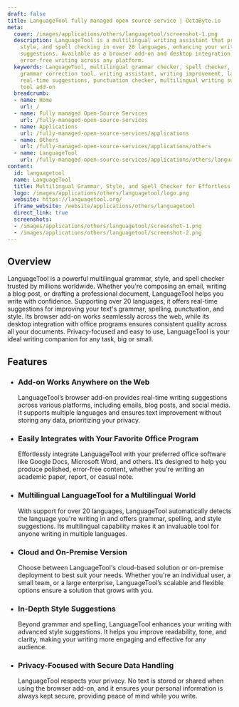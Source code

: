 ```yaml
---
draft: false
title: LanguageTool fully managed open source service | OctaByte.io
meta:
  cover: /images/applications/others/languagetool/screenshot-1.png
  description: LanguageTool is a multilingual writing assistant that provides grammar,
    style, and spell checking in over 20 languages, enhancing your writing with real-time
    suggestions. Available as a browser add-on and desktop integration, it ensures
    error-free writing across any platform.
  keywords: LanguageTool, multilingual grammar checker, spell checker, style checker,
    grammar correction tool, writing assistant, writing improvement, language tool,
    real-time suggestions, punctuation checker, multilingual writing support, language
    tool add-on
  breadcrumb:
  - name: Home
    url: /
  - name: Fully managed Open-Source Services
    url: /fully-managed-open-source-services
  - name: Applications
    url: /fully-managed-open-source-services/applications
  - name: Others
    url: /fully-managed-open-source-services/applications/others
  - name: LanguageTool
    url: /fully-managed-open-source-services/applications/others/languagetool
content:
  id: languagetool
  name: LanguageTool
  title: Multilingual Grammar, Style, and Spell Checker for Effortless Writing
  logo: /images/applications/others/languagetool/logo.png
  website: https://languagetool.org/
  iframe_website: /website/applications/others/languagetool
  direct_link: true
  screenshots:
  - /images/applications/others/languagetool/screenshot-1.png
  - /images/applications/others/languagetool/screenshot-2.png
---
```


## Overview

LanguageTool is a powerful multilingual grammar, style, and spell checker trusted by millions worldwide. Whether you're composing an email, writing a blog post, or drafting a professional document, LanguageTool helps you write with confidence. Supporting over 20 languages, it offers real-time suggestions for improving your text's grammar, spelling, punctuation, and style. Its browser add-on works seamlessly across the web, while its desktop integration with office programs ensures consistent quality across all your documents. Privacy-focused and easy to use, LanguageTool is your ideal writing companion for any task, big or small.

## Features

- ### Add-on Works Anywhere on the Web

  LanguageTool’s browser add-on provides real-time writing suggestions across various platforms, including emails, blog posts, and social media. It supports multiple languages and ensures text improvement without storing any data, prioritizing your privacy.

- ### Easily Integrates with Your Favorite Office Program

  Effortlessly integrate LanguageTool with your preferred office software like Google Docs, Microsoft Word, and others. It’s designed to help you produce polished, error-free content, whether you're writing an academic paper, report, or casual note.

- ### Multilingual LanguageTool for a Multilingual World

  With support for over 20 languages, LanguageTool automatically detects the language you're writing in and offers grammar, spelling, and style suggestions. Its multilingual capability makes it an invaluable tool for anyone writing in multiple languages.

- ### Cloud and On-Premise Version

  Choose between LanguageTool's cloud-based solution or on-premise deployment to best suit your needs. Whether you're an individual user, a small team, or a large enterprise, LanguageTool’s scalable and flexible options ensure a solution that grows with you.

- ### In-Depth Style Suggestions

  Beyond grammar and spelling, LanguageTool enhances your writing with advanced style suggestions. It helps you improve readability, tone, and clarity, making your writing more engaging and effective for any audience.

- ### Privacy-Focused with Secure Data Handling

  LanguageTool respects your privacy. No text is stored or shared when using the browser add-on, and it ensures your personal information is always kept secure, providing peace of mind while you write.